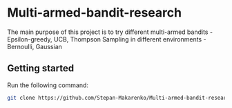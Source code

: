 # Multi-armed-bandit-research
The main purpose of this project is to try different multi-armed bandits - Epsilon-greedy, UCB, Thompson Sampling in different environments - Bernoulli, Gaussian
## Getting started
Run the following command:
```bash
git clone https://github.com/Stepan-Makarenko/Multi-armed-bandit-research.git
```
